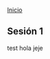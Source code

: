 <!-- No borrar o modificar -->
[Inicio](./index.md)

## Sesión 1 


<!-- Su documentación aquí -->

test hola jeje






